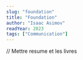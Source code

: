 ```yaml
---
slug: "foundation"
title: "Foundation"
author: "Isaac Asimov"
readYear: 2023
tags: ["Communication"]
---
```


// Mettre resume et les livres